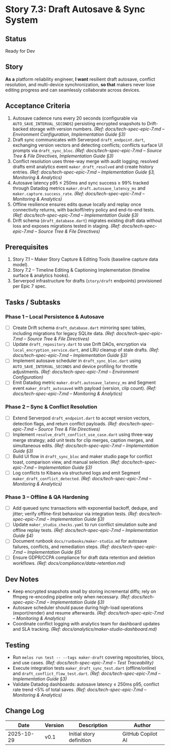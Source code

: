 # Story 7.3: Draft Autosave & Sync System

## Status
Ready for Dev

## Story
**As a** platform reliability engineer,
**I want** resilient draft autosave, conflict resolution, and multi-device synchronization,
**so that** makers never lose editing progress and can seamlessly collaborate across devices.

## Acceptance Criteria
1. Autosave cadence runs every 20 seconds (configurable via `AUTO_SAVE_INTERVAL_SECONDS`) persisting encrypted snapshots to Drift-backed storage with version numbers. *(Ref: docs/tech-spec-epic-7.md – Environment Configuration, Implementation Guide §3)*
2. Draft sync communicates with Serverpod `draft_endpoint.dart`, exchanging version vectors and detecting conflicts; conflicts surface UI prompts via `draft_sync_bloc`. *(Ref: docs/tech-spec-epic-7.md – Source Tree & File Directives, Implementation Guide §3)*
3. Conflict resolution uses three-way merge with audit logging; resolved drafts emit analytics event `maker_draft_resolved` and create history entries. *(Ref: docs/tech-spec-epic-7.md – Implementation Guide §3, Monitoring & Analytics)*
4. Autosave latency p95 ≤ 250ms and sync success ≥ 99% tracked through Datadog metrics `maker.draft.autosave_latency_ms` and `maker.capture.success_rate`. *(Ref: docs/tech-spec-epic-7.md – Monitoring & Analytics)*
5. Offline resilience ensures edits queue locally and replay once connectivity returns, with backoff/retry policy and end-to-end tests. *(Ref: docs/tech-spec-epic-7.md – Implementation Guide §3)*
6. Drift schema (`draft_database.dart`) migrates existing draft data without loss and exposes migrations tested in staging. *(Ref: docs/tech-spec-epic-7.md – Source Tree & File Directives)*

## Prerequisites
1. Story 7.1 – Maker Story Capture & Editing Tools (baseline capture data model).
2. Story 7.2 – Timeline Editing & Captioning Implementation (timeline surface & analytics hooks).
3. Serverpod infrastructure for drafts (`story/draft` endpoints) provisioned per Epic 7 spec.

## Tasks / Subtasks

### Phase 1 – Local Persistence & Autosave
- [ ] Create Drift schema `draft_database.dart` mirroring spec tables, including migrations for legacy SQLite data. *(Ref: docs/tech-spec-epic-7.md – Source Tree & File Directives)*
- [ ] Update `draft_repository.dart` to use Drift DAOs, encryption via `local_encryption_service.dart`, and LRU cleanup of stale drafts. *(Ref: docs/tech-spec-epic-7.md – Implementation Guide §3)*
- [ ] Implement autosave scheduler in `draft_sync_bloc.dart` using `AUTO_SAVE_INTERVAL_SECONDS` and device profiling for throttle adjustments. *(Ref: docs/tech-spec-epic-7.md – Environment Configuration)*
- [ ] Emit Datadog metric `maker.draft.autosave_latency_ms` and Segment event `maker_draft_autosaved` with payload (version, clip count). *(Ref: docs/tech-spec-epic-7.md – Monitoring & Analytics)*

### Phase 2 – Sync & Conflict Resolution
- [ ] Extend Serverpod `draft_endpoint.dart` to accept version vectors, detection flags, and return conflict payloads. *(Ref: docs/tech-spec-epic-7.md – Source Tree & File Directives)*
- [ ] Implement `resolve_draft_conflict_use_case.dart` using three-way merge strategy; add unit tests for clip merges, caption merges, and simultaneous edits. *(Ref: docs/tech-spec-epic-7.md – Implementation Guide §3)*
- [ ] Build UI flow in `draft_sync_bloc` and maker studio page for conflict toast, comparison view, and manual selection. *(Ref: docs/tech-spec-epic-7.md – Implementation Guide §3)*
- [ ] Log conflicts to Kibana via structured logs and emit Segment `maker_draft_conflict_detected`. *(Ref: docs/tech-spec-epic-7.md – Monitoring & Analytics)*

### Phase 3 – Offline & QA Hardening
- [ ] Add queued sync transactions with exponential backoff, dedupe, and jitter; verify offline-first behaviour via integration tests. *(Ref: docs/tech-spec-epic-7.md – Implementation Guide §3)*
- [ ] Update `maker_studio_checks.yaml` to run conflict simulation suite and offline replay tests. *(Ref: docs/tech-spec-epic-7.md – Implementation Guide §4)*
- [ ] Document runbook `docs/runbooks/maker-studio.md` for autosave failures, conflicts, and remediation steps. *(Ref: docs/tech-spec-epic-7.md – Implementation Guide §5)*
- [ ] Ensure GDPR/CCPA compliance for draft data retention and deletion workflows. *(Ref: docs/compliance/data-retention.md)*

## Dev Notes
- Keep encrypted snapshots small by storing incremental diffs; rely on ffmpeg re-encoding pipeline only when necessary. *(Ref: docs/tech-spec-epic-7.md – Implementation Guide §3)*
- Autosave scheduler should pause during high-load operations (export/render) and resume afterwards. *(Ref: docs/tech-spec-epic-7.md – Monitoring & Analytics)*
- Coordinate conflict logging with analytics team for dashboard updates and SLA tracking. *(Ref: docs/analytics/maker-studio-dashboard.md)*

## Testing
- Run `melos run test -- --tags maker-draft` covering repositories, blocs, and use cases. *(Ref: docs/tech-spec-epic-7.md – Test Traceability)*
- Execute integration tests `maker_draft_sync_test.dart` (offline/online) and `draft_conflict_flow_test.dart`. *(Ref: docs/tech-spec-epic-7.md – Implementation Guide §3)*
- Validate Datadog dashboards: autosave latency ≤ 250ms p95, conflict rate trend <5% of total saves. *(Ref: docs/tech-spec-epic-7.md – Monitoring & Analytics)*

## Change Log
| Date       | Version | Description                  | Author            |
| ---------- | ------- | ---------------------------- | ----------------- |
| 2025-10-29 | v0.1    | Initial story definition     | GitHub Copilot AI |
